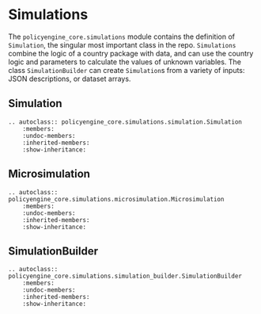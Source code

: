 # Simulations

The `policyengine_core.simulations` module contains the definition of `Simulation`, the singular most important class in the repo. `Simulations` combine the logic of a country package with data, and can use the country logic and parameters to calculate the values of unknown variables. The class `SimulationBuilder` can create `Simulation`s from a variety of inputs: JSON descriptions, or dataset arrays.

## Simulation

```{eval-rst}
.. autoclass:: policyengine_core.simulations.simulation.Simulation
    :members:
    :undoc-members:
    :inherited-members:
    :show-inheritance:
```

## Microsimulation

```{eval-rst}
.. autoclass:: policyengine_core.simulations.microsimulation.Microsimulation
    :members:
    :undoc-members:
    :inherited-members:
    :show-inheritance:
```

## SimulationBuilder

```{eval-rst}
.. autoclass:: policyengine_core.simulations.simulation_builder.SimulationBuilder
    :members:
    :undoc-members:
    :inherited-members:
    :show-inheritance:
```


